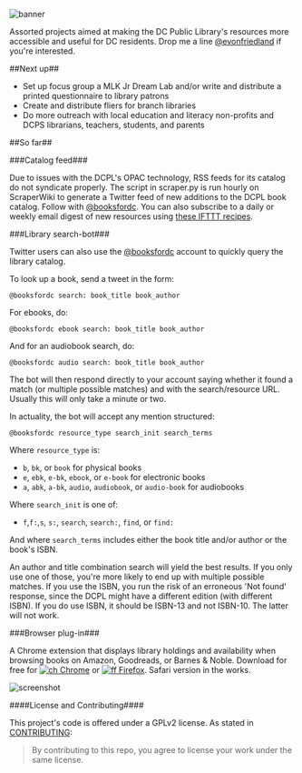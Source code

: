 ![banner](https://github.com/emanuelfeld/booksfordc/blob/master/banners/PromoLarge.png)

Assorted projects aimed at making the DC Public Library's resources more accessible and useful for DC residents. Drop me a line [@evonfriedland](https://twitter.com/evonfriedland) if you're interested.

##Next up##

* Set up focus group a MLK Jr Dream Lab and/or write and distribute a printed questionnaire to library patrons
* Create and distribute fliers for branch libraries
* Do more outreach with local education and literacy non-profits and DCPS librarians, teachers, students, and parents

##So far##

###Catalog feed###

Due to issues with the DCPL's OPAC technology, RSS feeds for its catalog do not syndicate properly. The script in scraper.py is run hourly on ScraperWiki to generate a Twitter feed of new additions to the DCPL book catalog. Follow with [@booksfordc](https://twitter.com/booksfordc). You can also subscribe to a daily or weekly email digest of new resources using [these IFTTT recipes](https://ifttt.com/p/evonfriedland/shared).

###Library search-bot###

Twitter users can also use the [@booksfordc](https://twitter.com/booksfordc) account to quickly query the library catalog. 

To look up a book, send a tweet in the form:

    @booksfordc search: book_title book_author

For ebooks, do:

    @booksfordc ebook search: book_title book_author
    
And for an audiobook search, do:

    @booksfordc audio search: book_title book_author

The bot will then respond directly to your account saying whether it found a match (or multiple possible matches) and with the search/resource URL. Usually this will only take a minute or two.

In actuality, the bot will accept any mention structured:

    @booksfordc resource_type search_init search_terms

Where ```resource_type``` is:

* ```b```, ```bk```, or ```book``` for physical books
* ```e```, ```ebk```, ```e-bk```, ```ebook```, or ```e-book``` for electronic books
* ```a```, ```abk```, ```a-bk```, ```audio```, ```audiobook```, or ```audio-book``` for audiobooks

Where ```search_init``` is one of: 

* ```f```,```f:```,```s```, ```s:```, ```search```, ```search:```, ```find```, or ```find:```

And where ```search_terms``` includes either the book title and/or author or the book's ISBN.

An author and title combination search will yield the best results. If you only use one of those, you're more likely to end up with multiple possible matches. If you use the ISBN, you run the risk of an erroneous 'Not found' response, since the DCPL might have a different edition (with different ISBN). If you do use ISBN, it should be ISBN-13 and not ISBN-10. The latter will not work.

###Browser plug-in###

A Chrome extension that displays library holdings and availability when browsing books on Amazon, Goodreads, or Barnes & Noble. Download for free for [![ch](https://raw.githubusercontent.com/emanuelfeld/booksfordc/gh-pages/images/chrome16.png) Chrome](https://chrome.google.com/webstore/detail/booksfordc/plbkclaloadjhljkijjnlingopbahndg) or [![ff](https://raw.githubusercontent.com/emanuelfeld/booksfordc/gh-pages/images/firefox16.png) Firefox](https://addons.mozilla.org/en-US/firefox/addon/booksfordc/). Safari version in the works.

![screenshot](https://cloud.githubusercontent.com/assets/4269640/7082805/c70207ba-df27-11e4-940e-87dbb4d41505.png)

####License and Contributing####

This project's code is offered under a GPLv2 license. As stated in [CONTRIBUTING](https://github.com/emanuelfeld/booksfordc/blob/master/CONTRIBUTING.txt):

> By contributing to this repo, you agree to license your work under the same license.
